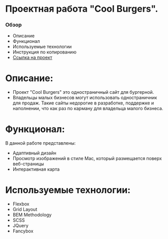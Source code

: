 # Проектная работа "Cool Burgers".

### Обзор

* Описание
* Функционал
* Используемые технологии
* Инструкция по копированию
* [Ссылка на проект](https://bakirovgamil.github.io/burger_place_landing/) 

# Описание:

* Проект "Cool Burgers" это одностраничный сайт для бургерной. 
* Владельцы малых бизнесов могут использовать одностраничник для продаж. Такие сайты недорогие в разработке, поддержке и наполнении, что как раз по карману для владельца малого бизнеса.

# Функционал:

В данной работе представлены:
* Адаптивный дизайн
* Просмотр изображений в стиле Mac, который размещается поверх веб-страницы
* Интерактивная карта

# Используемые технологии:

* Flexbox
* Grid Layout
* BEM Methodology
* SCSS
* JQuery
* Fancybox